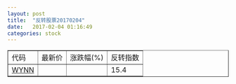 ```yaml
---
layout: post
title:  "反转股票20170204"
date:   2017-02-04 01:16:49
categories: stock
---
```


<script type="text/javascript">
var stockList = []
stockList.push('gb_wynn');
</script>

<table border="1">
 <tr>
 <td>代码</td>
  <td>最新价</td>
  <td>涨跌幅(%)</td>
 <td>反转指数</td>
</tr>
  <tr id="wynn"><td><a href="http://stock.finance.sina.com.cn/usstock/quotes/WYNN.html" target="_blank">WYNN</a></td><td></td><td></td><td>15.4</td></tr>
</table>
